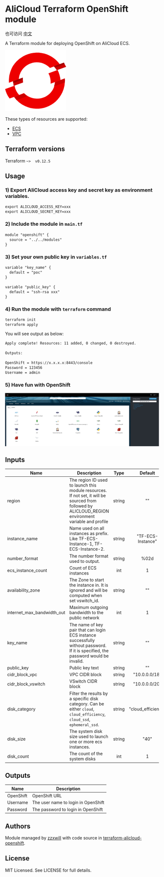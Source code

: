 # AliCloud Terraform OpenShift module

也可访问 [中文](README_CN.md)

A Terraform module for deploying OpenShift on AliCloud ECS.

![alt text](https://github.com/zzxwill/terraform-alicloud-openshift/raw/master/openshift.png)

These types of resources are supported:

* [ECS](https://www.terraform.io/docs/providers/alicloud/r/instance.html)
* [VPC](https://www.terraform.io/docs/providers/alicloud/r/vpc.html)

## Terraform versions

Terraform `~>  v0.12.5`

## Usage

### 1) Export AliCloud access key and secret key as environment variables.

```shell script
export ALICLOUD_ACCESS_KEY=xxx
export ALICLOUD_SECRET_KEY=xxx

```

### 2) Include the module in `main.tf`

```hcl
module "openshift" {
  source = "../../modules"
}
```

### 3) Set your own public key in `variables.tf`

```hcl
variable "key_name" {
  default = "poc"
}

variable "public_key" {
  default = "ssh-rsa xxx"
}
```


### 4) Run the module with `terraform` command

```shell script
terraform init
terraform apply
```

You will see output as below:

```text
Apply complete! Resources: 11 added, 0 changed, 0 destroyed.

Outputs:

OpenShift = https://x.x.x.x:8443/console
Password = 123456
Username = admin
```

### 5) Have fun with OpenShift

![alt text](https://github.com/zzxwill/terraform-alicloud-openshift/raw/master/openshift_console.jpg)


<!-- BEGINNING OF PRE-COMMIT-TERRAFORM DOCS HOOK -->

## Inputs

| Name | Description | Type | Default | Required |
|------|-------------|:----:|:-----:|:-----:|
| region  | The region ID used to launch this module resources. If not set, it will be sourced from followed by ALICLOUD_REGION environment variable and profile | string  | ""  | yes  |
| instance_name  | Name used on all instances as prefix. Like TF-ECS-Instance-1, TF-ECS-Instance-2.  | string  | "TF-ECS-Instance"  | yes  |
| number_format  | The number format used to output. | string  | %02d  | yes  |
| ecs_instance_count  | Count of ECS instances | int  | 1 | yes  |
| availability_zone  | The Zone to start the instance in. It is ignored and will be computed when set vswitch_id. | string  | ""  | yes  |
| internet_max_bandwidth_out  | Maximum outgoing bandwidth to the public network | int  | 1  | no  |
| key_name  | The name of key pair that can login ECS instance successfully without password. If it is specified, the password would be invalid. | string  | ""  | yes  |
| public_key  | Public key text | string  | ""  | yes  |
| cidr_block_vpc  | VPC CIDR block  | string  | "10.0.0.0/18"  | yes  |
| cidr_block_vswitch  | VSwitch CIDR block  | string  | "10.0.0.0/20"  | yes  |
| disk_category  | Filter the results by a specific disk category. Can be either `cloud`, `cloud_efficiency`, `cloud_ssd`, `ephemeral_ssd`. | string  | "cloud_efficiency"  | no |
| disk_size  | The system disk size used to launch one or more ecs instances.  | string  | "40"  |  no |
| disk_count  | The count of the system disks  | int  | 1  |  yes |

## Outputs

| Name | Description |
|------|-------------|
| OpenShift  | OpenShift URL  |
| Username  | The user name to login in OpenShift  |
| Password  | The password to login in OpenShift  |

<!-- END OF PRE-COMMIT-TERRAFORM DOCS HOOK -->

## Authors

Module managed by [zzxwill](https://github.com/zzxwill) with code source in [terraform-alicloud-openshift](https://github.com/zzxwill/terraform-alicloud-openshift).

## License

MIT Licensed. See LICENSE for full details.